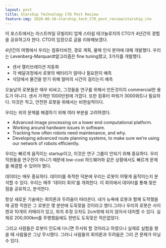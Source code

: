 ```yaml
---
layout: post
title: Starship Technology CTO Post Review
feature-img: 2020-06-10-starship_tech_CTO_post_review/starship_cto
---
```


이 포스트에서는 라스트마일 모빌리티 업체 스타쉽 테크놀로지의 CTO가 4년간의 경험을 공유하고자 한다. CTO의 입장으로 글을 리뷰해보겠다.

4년간의 여행에서 우리는 컴퓨터비전, 경로 계획, 물체 인식 분야에 대해 개발했다.
우리는 Levenberg-Marquardt알고리즘은 fine tuning했고, 3가지를 개발했다.
- 센서 캘리브레이션 자동화
- 각 배달과정에서 로봇의 배터리가 얼마나 필요한지 예측
- 식당에서 물건을 받기 위해 얼마의 시간이 걸리는지 예측

오늘날의 로봇들은 매우 비싸고, 그것들을 연구를 위해서 만든것이지 commercial한 용도가 아니다. 센서 가격만 1000만원에 가깝다.
또한 컴퓨터 파워가 3000와트나 필요하다. 이것은 작고, 안전한 로봇을 위해서는 비현실적이다.

우리는 위의 문제를 해결하기 위해 여러 부분을 고려하였다.
- Advanced image processing on a lower end computational platform.
- Working around hardware issues in software.
- Tracking how often robots need maintenance, and why.
- Developing advanced route planning systems, to make sure we’re using our network of robots efficiently.

우리는 빠르게 움직이는 startup이고, 이것은 연구 그룹이 안되기 위해 중요하다. 우리 직원들을 연구진이 아니기 때문에 low-cost 하드웨어와 같은 상황에서도 빠르게 문제를 해결할 수 있어야 했다.

데이터는 매우 중요하다. 데이터를 축적한 덕분에 우리는 로봇이 어떻게 움직이는지 분석할 수 있다. 우리는 매주 '데이터 회의'를 개최한다.
이 회의에서 데이터를 통해 찾은 점을 공유하고, 분석한다.

항상 새로운 기술에는 회의론과 두려움이 따라온다. 내가 뉴욕에 로봇과 함께 도착했을 때 공항 직원은 그 로봇은 몇 분만에 도둑맞을 것이라고 했다.그러나 우리의 로봇은 사이렌과 10개의 카메라가 있고, 위치 추정 오차도 2cm밖에 되지 않아서 대처할 수 있다. 실제로 200,000km를 주행했음에도 한번도 도둑맞은 적은없었다.

그리고 사람들은 로봇이 인도에 다니면 무서워 할 것이라고 하였으나 실제로 실험을 했을 때 사람들은 그냥 무시했다. 그러니 사람들의 회의론과 두려움은 그리 큰 문제가 아닐 수 있다.

